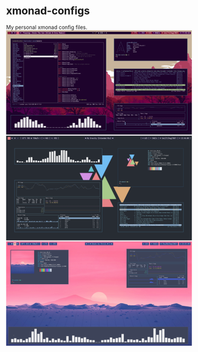 # xmonad-configs
My personal xmonad config files.
![Pink-forest.](https://raw.githubusercontent.com/Svendeer/xmonad-configs/main/pink-forest/Screenshot_20210814_174232.png)
![Onedark](https://raw.githubusercontent.com/Svendeer/xmonad-configs/main/onedark/xmonad-onedark.png)
![Retro-wave](https://raw.githubusercontent.com/Svendeer/xmonad-configs/main/retro-wave/screenshot.png)
